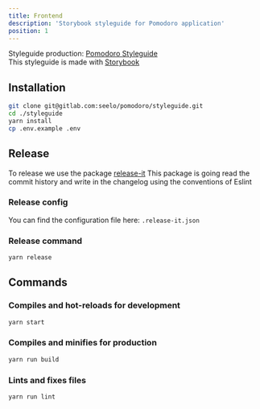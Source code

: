 ```yaml
---
title: Frontend
description: 'Storybook styleguide for Pomodoro application'
position: 1
---
```


Styleguide production: [Pomodoro Styleguide](https://styleguide.pomodoro.seelo.ch)  
This styleguide is made with [Storybook](https://storybook.js.org/)

  
##  Installation

  ```bash
  git clone git@gitlab.com:seelo/pomodoro/styleguide.git
  cd ./styleguide
  yarn install
  cp .env.example .env
  ```

## Release

To release we use the package
[release-it](https://github.com/release-it/release-it)
This package is going read the commit history and write in the changelog
using the conventions of Eslint

### Release config
You can find the configuration file here: `.release-it.json`

### Release command
```bash
yarn release
```


## Commands

### Compiles and hot-reloads for development

```bash
yarn start
```

### Compiles and minifies for production

```bash 
yarn run build
```

### Lints and fixes files

```bash
yarn run lint
```


